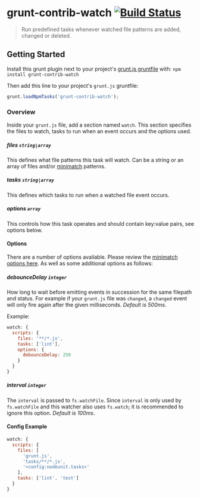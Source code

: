 # grunt-contrib-watch [![Build Status](https://secure.travis-ci.org/gruntjs/grunt-contrib-watch.png?branch=master)](http://travis-ci.org/gruntjs/grunt-contrib-watch)

> Run predefined tasks whenever watched file patterns are added, changed or deleted.

## Getting Started
Install this grunt plugin next to your project's [grunt.js gruntfile][getting_started] with: `npm install grunt-contrib-watch`

Then add this line to your project's `grunt.js` gruntfile:

```javascript
grunt.loadNpmTasks('grunt-contrib-watch');
```

[grunt]: https://github.com/gruntjs/grunt
[getting_started]: https://github.com/gruntjs/grunt/blob/master/docs/getting_started.md

### Overview

Inside your `grunt.js` file, add a section named `watch`. This section specifies the files to watch, tasks to run when an event occurs and the options used.

##### files ```string|array```

This defines what file patterns this task will watch. Can be a string or an array of files and/or [minimatch](https://github.com/isaacs/minimatch) patterns.

##### tasks ```string|array```

This defines which tasks to run when a watched file event occurs.

##### options ```array```

This controls how this task operates and should contain key:value pairs, see options below.

#### Options

There are a number of options available. Please review the [minimatch options here](https://github.com/isaacs/minimatch#options). As well as some additional options as follows:

##### debounceDelay ```integer```

How long to wait before emitting events in succession for the same filepath and status. For example if your `grunt.js` file was `changed`, a `changed` event will only fire again after the given milliseconds. *Default is 500ms.*

Example:
``` javascript
watch: {
  scripts: {
    files: '**/*.js',
    tasks: ['lint'],
    options: {
      debounceDelay: 250
    }
  }
}
```

##### interval ```integer```

The `interval` is passed to `fs.watchFile`. Since `interval` is only used by `fs.watchFile` and this watcher also uses `fs.watch`; it is recommended to ignore this option. *Default is 100ms*.

#### Config Example

``` javascript
watch: {
  scripts: {
    files: [
      'grunt.js',
      'tasks/**/*.js',
      '<config:nodeunit.tasks>'
    ],
    tasks: ['lint', 'test']
  }
}
```